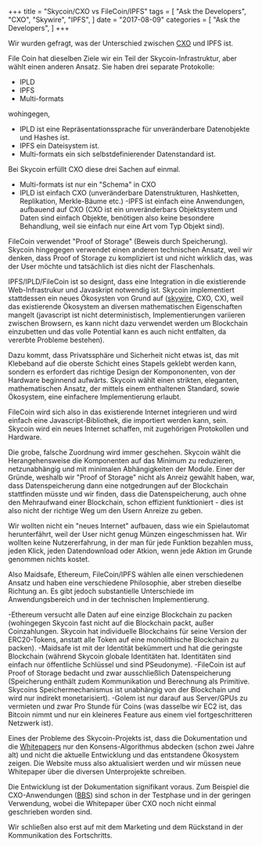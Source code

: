 +++
title = "Skycoin/CXO vs FileCoin/IPFS"
tags = [
    "Ask the Developers",
    "CXO",
    "Skywire",
    "IPFS",
]
date = "2017-08-09"
categories = [
    "Ask the Developers",
]
+++

Wir wurden gefragt, was der Unterschied zwischen [CXO](https://github.com/skycoin/cxo) und IPFS ist.

File Coin hat dieselben Ziele wir ein Teil der Skycoin-Infrastruktur, aber wählt einen anderen Ansatz.
Sie haben drei separate Protokolle:

- IPLD
- IPFS
- Multi-formats

wohingegen,

- IPLD ist eine Repräsentationssprache für unveränderbare Datenobjekte und Hashes ist.
- IPFS ein Dateisystem ist.
- Multi-formats ein sich selbstdefinierender Datenstandard ist.

Bei Skycoin erfüllt CXO diese drei Sachen auf einmal.

- Multi-formats ist nur ein "Schema" in CXO
- IPLD ist einfach CXO (unveränderbare Datenstrukturen, Hashketten, Replikation, Merkle-Bäume etc.)
-IPFS ist einfach eine Anwendungen, aufbauend auf CXO (CXO ist ein unveränderbars Objektsystem und Daten sind einfach Objekte, benötigen also keine besondere Behandlung, weil sie einfach nur eine Art vom Typ Objekt sind).

FileCoin verwendet "Proof of Storage" (Beweis durch Speicherung). Skycoin hingegegen verwendet einen anderen technischen Ansatz, weil wir denken, dass Proof of Storage zu kompliziert ist und nicht wirklich das, was der User möchte und tatsächlich ist dies nicht der Flaschenhals.

IPFS/IPLD/FileCoin ist so designt, dass eine Integration in die existierende Web-Infrastrukur und Javaskript notwendig ist. Skycoin implementiert stattdessen ein neues Ökosysten von Grund auf ([skywire](https://github.com/skycoin/skywire), CXO, CX), weil das existierende Ökosystem an diversen mathematischen Eigenschaften mangelt (javascript ist nicht deterministisch, Implementierungen variieren zwischen Browsern, es kann nicht dazu verwendet werden um Blockchain einzubetten und das volle Potential kann es auch nicht entfalten, da vererbte Probleme bestehen).

Dazu kommt, dass Privatssphäre und Sicherheit nicht etwas ist, das mit Klebeband auf die oberste Schicht eines Stapels geklebt werden kann, sondern es erfordert das richtige Design der Kompononenten, von der Hardware beginnend aufwärts.
Skycoin wählt einen strikten, eleganten, mathematischen Ansatz, der mittels einem enthaltenen Standard, sowie Ökosystem, eine einfachere Implementierung erlaubt.

FileCoin wird sich also in das existierende Internet integrieren und wird einfach eine Javascript-Bibliothek, die importiert werden kann, sein. Skycoin wird ein neues Internet schaffen, mit zugehörigen Protokollen und Hardware.

Die grobe, falsche Zuordnung wird immer geschehen. Skycoin wählt die Herangehensweise die Komponenten auf das Minimum zu reduzieren, netzunabhängig und mit minimalen Abhängigkeiten der Module. Einer der Gründe, weshalb wir "Proof of Storage" nicht als Anreiz gewählt haben, war, dass Datenspeicherung dann eine notgedrungen auf der Blockchain stattfinden müsste und wir finden, dass die Datenspeicherung, auch ohne den Mehraufwand einer Blockchain, schon effizient funktioniert - dies ist also nicht der richtige Weg um den Usern Anreize zu geben. 

Wir wollten nicht ein "neues Internet" aufbauen, dass wie ein Spielautomat herunterfährt, weil der User nicht genug Münzen eingeschmissen hat. Wir wollten keine Nutzererfahrung, in der man für jede Funktion bezahlen muss, jeden Klick, jeden Datendownload oder Atkion, wenn jede Aktion im Grunde genommen nichts kostet.

Also Maidsafe, Ethereum, FileCoin/IPFS wählen alle einen verschiedenen Ansatz und haben eine verschiedene Philosophie, aber streben dieselbe Richtung an. Es gibt jedoch substantielle Unterschiede im Anwendungsbereich und in der technischen Implementierung.

-Ethereum versucht alle Daten auf eine einzige Blockchain zu packen (wohingegen Skycoin fast nicht auf die Blockchain packt, außer Coinzahlungen. Skycoin hat individuelle Blockchains für seine Version der ERC20-Tokens, anstatt alle Token auf eine monolithische Blockchain zu packen).
-Maidsafe ist mit der Identität bekümmert und hat die geringste Blockchain (während Skycoin globale Identitäten hat. Identitäten sind einfach nur öffentliche Schlüssel und sind PSeudonyme).
-FileCoin ist auf Proof of Storage bedacht und zwar ausschließlich Datenspeicherung (Speicherung enthält zudem Kommunikation und Berechnung als Primitive. Skycoins Speichermechanismus ist unabhängig von der Blockchain und wird nur indirekt monetarisiert).
-Golem ist nur darauf aus Server/GPUs zu vermieten und zwar Pro Stunde für Coins (was dasselbe wir EC2 ist, das Bitcoin nimmt und nur ein kleineres Feature aus einem viel fortgeschritteren Netzwerk ist).

Eines der Probleme des Skycoin-Projekts ist, dass die Dokumentation und die [Whitepapers](https://www.skycoin.net/whitepapers.html) nur den Konsens-Algorithmus abdecken (schon zwei Jahre alt) und nicht die aktuelle Entwicklung und das entstandene Ökosystem zeigen. Die Website muss also aktualisiert werden und wir müssen neue Whitepaper über die diversen Unterprojekte schreiben.

Die Entwicklung ist der Dokumentation signifikant voraus. Zum Beispiel die CXO-Anwendungen ([BBS](https://github.com/skycoin/bbs)) sind schon in der Testphase und in der geringen Verwendung, wobei die Whitepaper über CXO noch nicht einmal geschrieben worden sind.

Wir schließen also erst auf mit dem Marketing und dem Rückstand in der Kommunikation des Fortschritts.
